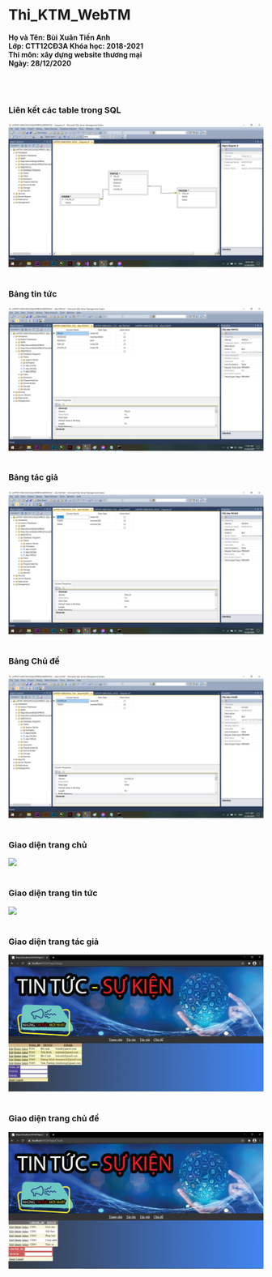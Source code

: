 # Thi_KTM_WebTM
<b><a>Họ và Tên: Bùi Xuân Tiến Anh</a></b></br>
<b><a>Lớp: CTT12CĐ3A     Khóa học: 2018-2021</a></b></br>
<b><a>Thi môn: xây dựng website thương mại</a></b></br>
<b><a>Ngày: 28/12/2020</a></b></br>
</br>
</br>
</br>
<h3>Liên kết các table trong SQL</h3>
<img src="https://github.com/tienanh41113/Chuky/blob/master/lien%20ket.png?raw=true">
</br>
</br>
<h3>Bảng tin tức</h3>
<img src="https://github.com/tienanh41113/Chuky/blob/master/3.png?raw=true">
</br>
</br>
<h3>Bảng tác giả</h3>
<img src="https://github.com/tienanh41113/Chuky/blob/master/2.png?raw=true">
</br>
</br>
<h3>Bảng Chủ đề</h3>
<img src="https://github.com/tienanh41113/Chuky/blob/master/1.png?raw=true">
</br>
</br>
<h3>Giao diện trang chủ</h3>
<img src="https://github.com/tienanh41113/Chuky/blob/master/trang%20ch%E1%BB%A7.png?raw=true">
</br>
</br>
<h3>Giao diện trang tin tức</h3>
<img src="https://github.com/tienanh41113/Chuky/blob/master/tin%20t%E1%BB%A9c.png?raw=true">
</br>
</br>
<h3>Giao diện trang tác giả</h3>
<img src="https://github.com/tienanh41113/Chuky/blob/master/t%C3%A1c%20gi%E1%BA%A3.png?raw=true">
</br>
</br>
<h3>Giao diện trang chủ đề</h3>
<img src="https://github.com/tienanh41113/Chuky/blob/master/ch%E1%BB%A7%20%C4%91%E1%BB%81.png?raw=true">
</br>
</br>
